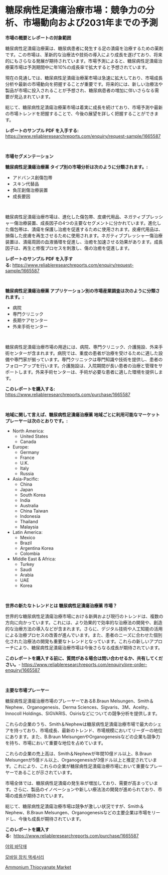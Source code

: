 <p><h1>糖尿病性足潰瘍治療市場：競争力の分析、市場動向および2031年までの予測</h1></p><p><strong>市場の概要とレポートの対象範囲</strong></p>
<p><p>糖尿病性足潰瘍治療薬は、糖尿病患者に発生する足の潰瘍を治療するための薬剤です。この市場は、革新的な治療法や技術の導入により成長を遂げており、将来的にもさらなる発展が期待されています。市場予測によると、糖尿病性足潰瘍治療薬市場は予測期間中に年10%の成長率で拡大すると予想されています。</p><p>現在の見通しでは、糖尿病性足潰瘍治療薬市場は急速に拡大しており、市場成長分析や最新の市場動向を把握することが重要です。将来的には、新しい治療法や製品が市場に投入されることが予想され、糖尿病患者の増加に伴いさらなる需要が見込まれています。</p><p>総じて、糖尿病性足潰瘍治療薬市場は着実に成長を続けており、市場予測や最新の市場トレンドを把握することで、今後の展望を詳しく把握することができます。</p></p>
<p><strong>レポートのサンプル PDF を入手する:</strong> <a href="https://www.reliableresearchreports.com/enquiry/request-sample/1665587">https://www.reliableresearchreports.com/enquiry/request-sample/1665587</a></p>
<p>&nbsp;</p>
<p><strong>市場セグメンテーション</strong></p>
<p><strong>糖尿病性足潰瘍治療薬 タイプ別の市場分析は次のように分類されます。:</strong></p>
<p><ul><li>アドバンス創傷包帯</li><li>スキン代替品</li><li>負圧創傷治療装置</li><li>成長要因</li></ul></p>
<p>&nbsp;</p>
<p><p>糖尿病性足潰瘍治療市場は、進化した傷包帯、皮膚代用品、ネガティブプレッシャー傷治療装置、成長因子の4つの主要なセグメントに分かれています。進化した傷包帯は、潰瘍を保護し治癒を促進するために使用されます。皮膚代用品は、損傷した皮膚を再生させるために使用されます。ネガティブプレッシャー傷治療装置は、潰瘍周囲の血液循環を促進し、治癒を加速させる効果があります。成長因子は、再生と修復プロセスを刺激し、傷の治癒を促進します。</p></p>
<p><strong>レポートのサンプル PDF を入手する:</strong>&nbsp;<a href="https://www.reliableresearchreports.com/enquiry/request-sample/1665587">https://www.reliableresearchreports.com/enquiry/request-sample/1665587</a></p>
<p>&nbsp;</p>
<p><strong> 糖尿病性足潰瘍治療薬 アプリケーション別の市場産業調査は次のように分類されます。:</strong></p>
<p><ul><li>病院</li><li>専門クリニック</li><li>長期ケアセンター</li><li>外来手術センター</li></ul></p>
<p>&nbsp;</p>
<p><p>糖尿病性足潰瘍治療市場の用途には、病院、専門クリニック、介護施設、外来手術センターが含まれます。病院では、重度の患者が治療を受けるために適した設備や専門家が揃っています。専門クリニックは専門知識や技術を提供し、患者のフォローアップを行います。介護施設は、入院期間が長い患者の治療と管理をサポートします。外来手術センターは、手術が必要な患者に適した環境を提供します。</p></p>
<p><strong>このレポートを購入する:</strong>&nbsp; <a href="https://www.reliableresearchreports.com/purchase/1665587">https://www.reliableresearchreports.com/purchase/1665587</a></p>
<p>&nbsp;</p>
<p><strong>地域に関して言えば、糖尿病性足潰瘍治療薬 地域ごとに利用可能なマーケットプレーヤーは次のとおりです。:</strong></p>
<p><ul>
    <li>
        North America:
        <ul>
            <li>United States</li>
            <li>Canada</li>
        </ul>
    </li>
    <li>
        Europe:
        <ul>
            <li>Germany</li>
            <li>France</li>
            <li>U.K.</li>
            <li>Italy</li>
            <li>Russia</li>
        </ul>
    </li>
    <li>
        Asia-Pacific:
        <ul>
            <li>China</li>
            <li>Japan</li>
            <li>South Korea</li>
            <li>India</li>
            <li>Australia</li>
            <li>China Taiwan</li>
            <li>Indonesia</li>
            <li>Thailand</li>
            <li>Malaysia</li>
        </ul>
    </li>
    <li>
        Latin America:
        <ul>
            <li>Mexico</li>
            <li>Brazil</li>
            <li>Argentina Korea</li>
            <li>Colombia</li>
        </ul>
    </li>
    <li>
        Middle East & Africa:
        <ul>
            <li>Turkey</li>
            <li>Saudi</li>
            <li>Arabia</li>
            <li>UAE</li>
            <li>Korea</li>
        </ul>
    </li>
    </ul></p>
<p>&nbsp;</p>
<p><strong>世界の新たなトレンドとは 糖尿病性足潰瘍治療薬 市場？</strong></p>
<p><p>世界的な糖尿病性足潰瘍治療市場における新興および現行のトレンドは、複数の方向に向かっています。これには、より効果的で効率的な治療法の開発や、創造的な治療方法の導入などが含まれます。さらに、デジタル技術や人工知能の活用による治療プロセスの改善が進んでいます。また、患者のニーズに合わせた個別化された治療法の開発も重要なトレンドとなっています。これらの新しいアプローチにより、糖尿病性足潰瘍治療市場は今後さらなる成長が期待されています。</p></p>
<p><strong>このレポートを購入する前に、質問がある場合は問い合わせるか、共有してください。</strong>- <a href="https://www.reliableresearchreports.com/enquiry/pre-order-enquiry/1665587">https://www.reliableresearchreports.com/enquiry/pre-order-enquiry/1665587</a></p>
<p>&nbsp;</p>
<p><strong>主要な市場プレーヤー</strong></p>
<p><p>糖尿病性足潰瘍治療市場のプレーヤーであるB.Braun Melsungen、Smith＆Nephew、Organogenesis、Derma Sciences、Sigvaris、3M、Acelity、Innocoll Holdings、SIGVARIS、Osirisなどについての競争分析を提供します。</p><p>これらの企業のうち、Smith＆Nephewは糖尿病性足潰瘍治療市場で最大のシェアを持っており、市場成長、最新のトレンド、市場規模においてリーダーの地位にあります。また、B.Braun MelsungenやOrganogenesisなどの企業も競争力を持ち、市場において重要な地位を占めています。</p><p>これらの企業の売上高は、Smith＆Nephewが年間10億ドル以上、B.Braun Melsungenが5億ドル以上、Organogenesisが3億ドル以上と推定されています。これにより、これらの企業が糖尿病性足潰瘍治療市場において重要なプレーヤーであることが示されています。</p><p>市場全体では、糖尿病性足潰瘍の発生率が増加しており、需要が高まっています。さらに、製品のイノベーションや新しい療法法の開発が進められており、市場の成長が期待されています。</p><p>総じて、糖尿病性足潰瘍治療市場は競争が激しい状況ですが、Smith＆Nephew、B.Braun Melsungen、Organogenesisなどの主要企業は市場をリードし、今後も成長が期待されています。</p></p>
<p><strong>このレポートを購入する:</strong>&nbsp;&nbsp;<a href="https://www.reliableresearchreports.com/purchase/1665587">https://www.reliableresearchreports.com/purchase/1665587</a></p>
<p><p><a href="https://medium.com/@travisohan56562023/%EC%95%BC%EC%99%B8-%EB%B0%94%EB%8B%A5-%EC%8B%9C%EC%9E%A5-%EA%B7%9C%EB%AA%A8-cagr-%ED%8A%B8%EB%A0%8C%EB%93%9C-2024-2030-9574c844bb4b">야외 바닥재</a></p><p><a href="https://medium.com/@pyscho67867/%EB%AA%A8%EB%B0%94%EC%9D%BC-%EA%B8%B0%EA%B8%B0-%EC%95%A1%EC%84%B8%EC%84%9C%EB%A6%AC-%EC%8B%9C%EC%9E%A5-%EC%A0%84%EB%A7%9D-%EC%82%B0%EC%97%85-%EA%B0%9C%EC%9A%94-%EB%B0%8F-%EC%98%88%EC%B8%A1-2024%EB%85%84%EB%B6%80%ED%84%B0-2031%EB%85%84%EA%B9%8C%EC%A7%80-cb3665864c41">모바일 장치 액세서리</a></p><p><a href="https://circular-yam-9b9.notion.site/Ammonium-Thiocyanate-Market-Size-Global-Industry-Overview-Market-Segmentation-and-Forecast-2024-t-fd6776a8a709430fb6630216fe69b751">Ammonium Thiocyanate Market</a></p></p>